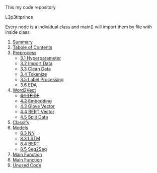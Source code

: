 This my code repository

L3p3titprince

Every node is a individual class and main() will import them by file with inside class




<ol>
    <li><a href="#1.Summary">Summary</a></li>
    <li><a href="#2.Tabole of Contents">Tabole of Contents</a></li>
    <li><a href="#3.Preprocess">Preprocess</a>
    <ul>
        <li><a href="#3.1 Hyperparameter">3.1 Hyperparameter</a></li>
        <li><a href="#3.2 Import Data">3.2 Import Data</a></li>
        <li><a href="#3.3 Clean Data">3.3 Clean Data</a></li> 
        <li><a href="#3.4 Tokenize">3.4 Tokenize</a></li> 
        <li><a href="#3.5 Label Processing">3.5 Label Processing</a></li>  
        <li><a href="#3.6 EDA">3.6 EDA</a></li>  
    </ul>
    </li>
    <li><a href="#4.Word2Vect">Word2Vect</a>
    <ul>
        <li><del><a href="#TFIDF">4.1 TFIDF</a></del></li>
        <li><del><a href="#Embedding">4.2 Embedding</a></del></li>
        <li><a href="#Glove Vector">4.3 Glove Vector</a></li>
        <li><a href="#BERT Vector">4.4 BERT Vector</a></li> 
        <li><a href="#Split Data">4.5 Split Data</a></li> 
    </ul>
    </li>
    <li><a href="#5.Classify">Classify</a></li>
    <li><a href="#6.Models">Models</a>
    <ul>
        <li><a href="#8.1 NN">8.3 NN</a></li>
        <li><a href="#8.3 LSTM">8.3 LSTM</a></li>
        <li><a href="#8.4 BERT">8.4 BERT</a></li>
        <li><a href="#8.5 Seq2Seq">8.5 Seq2Seq</a></li>
    </ul>
    </li>
    <li><a href="#7.Main Function">Main Function</a></li>
    <li><a href="#8.Analysis">Main Function</a></li>
    <li><a href="#10.Test Code">Unused Code</a></li>
</ol>




